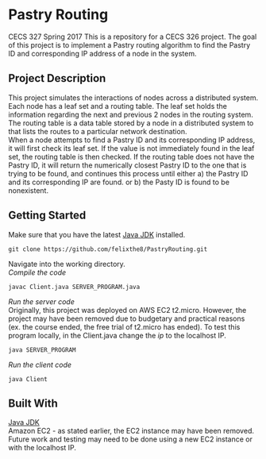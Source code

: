 # Pastry Routing
CECS 327 Spring 2017
This is a repository for a CECS 326 project. The goal of this project is to implement a Pastry routing algorithm to find the Pastry ID and corresponding IP address of a node in the system. 

## Project Description
This project simulates the interactions of nodes across a distributed system. Each node has a leaf set and a routing table. The leaf set holds the information regarding the next and previous 2 nodes in the routing system. The routing table is a data table stored by a node in a distributed system to that lists the routes to a particular network destination.  
When a node attempts to find a Pastry ID and its corresponding IP address, it will first check its leaf set. If the value is not immediately found in the leaf set, the routing table is then checked. If the routing table does not have the Pastry ID, it will return the numerically closest Pastry ID to the one that is trying to be found, and continues this process until either a) the Pastry ID and its corresponding IP are found. or b) the Pasty ID is found to be nonexistent. 

## Getting Started
Make sure that you have the latest [Java JDK](http://www.oracle.com/technetwork/java/javase/downloads/jdk8-downloads-2133151.html) installed.  

```
git clone https://github.com/felixthe8/PastryRouting.git
```

Navigate into the working directory.   
*Compile the code*
```
javac Client.java SERVER_PROGRAM.java
```
*Run the server code*  
Originally, this project was deployed on AWS EC2 t2.micro. However, the project may have been removed due to budgetary and practical reasons (ex. the course ended, the free trial of t2.micro has ended). To test this program locally, in the Client.java change the *ip* to the localhost IP. 
```
java SERVER_PROGRAM
```
*Run the client code*
```
java Client
```

## Built With  
[Java JDK](http://www.oracle.com/technetwork/java/javase/downloads/jdk8-downloads-2133151.html)  
Amazon EC2 - as stated earlier, the EC2 instance may have been removed. Future work and testing may need to be done using a new EC2 instance or with the localhost IP. 


